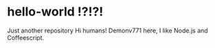 # hello-world !?!?!
Just another  repository
Hi humans!
Demonv771 here, I like Node.js and Coffeescript.

